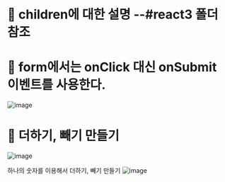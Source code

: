 # 🐹 children에 대한 설명 --#react3 폴더 참조

# 🤡 form에서는 onClick 대신 onSubmit 이벤트를 사용한다.

![image](https://github.com/myunzzhang/react_basic/assets/129017008/508c6d21-2247-457c-b3b8-1849d05ae3d7)


# 🤡 더하기, 빼기 만들기

![image](https://github.com/myunzzhang/react_basic/assets/129017008/dedace06-bc2f-424c-be04-b54bbedb3a18)

하나의 숫자를 이용해서 더하기, 빼기 만들기
![image](https://github.com/myunzzhang/react_basic/assets/129017008/e864359f-3c09-40ba-a165-b09f1ca3e0f9)
